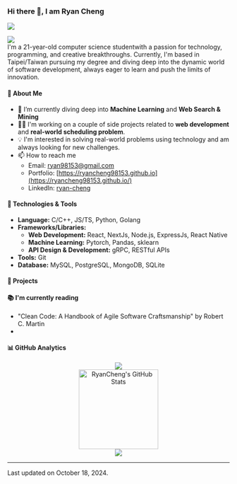 ### Hi there 👋, I am Ryan Cheng

<p align="left">
 <img src="https://readme-typing-svg.herokuapp.com/?lines=Welcome+to+my+GitHub+Profile!&center=true&width=360&height=30" />
</p>

![](https://komarev.com/ghpvc/?username=ryancheng98153) <br />
I'm a 21-year-old computer science studentwith a passion for technology, programming, and creative breakthroughs. Currently, I'm based in Taipei/Taiwan pursuing my degree and diving deep into the dynamic world of software development, always eager to learn and push the limits of innovation.

#### 📘 About Me

- 🌱 I’m currently diving deep into **Machine Learning** and **Web Search & Mining**
- 👨‍💻 I'm working on a couple of side projects related to **web development** and **real-world scheduling problem**.
- 💡 I'm interested in solving real-world problems using technology and am always looking for new challenges.
- 📫 How to reach me
  - Email: [ryan98153@gmail.com](mailto:ryan98153@gmail.com)
  - Portfolio: [https://ryancheng98153.github.io](https://ryancheng98153.github.io/)
  - LinkedIn: [ryan-cheng](https://www.linkedin.com/in/ryancheng98153/)

#### 🔧 Technologies & Tools

- **Language:** C/C++, JS/TS, Python, Golang
- **Frameworks/Libraries:**
  - **Web Development:** React, NextJs, Node.js, ExpressJs, React Native
  - **Machine Learning:** Pytorch, Pandas, sklearn
  - **API Design & Development:** gRPC, RESTful APIs
- **Tools:** Git
- **Database:** MySQL, PostgreSQL, MongoDB, SQLite

#### 🌟 Projects

#### 📚 I'm currently reading

- "Clean Code: A Handbook of Agile Software Craftsmanship" by Robert C. Martin
- 
#### 📊 GitHub Analytics

<p align="center">
  <a href="https://github.com/ryancheng98153/">
    <img src="https://github-readme-stats.vercel.app/api/top-langs/?username=RyanCheng98153&layout=compact&langs_count=8&theme=material-palenight&hide=jupyter%20notebook,shaderlab,html,hlsl,mathematica"/>
  </a>
  <br />
  <a href="https://github.com/ryancheng98153/">
    <img height="180em" src="https://github-readme-stats.vercel.app/api?username=ryancheng98153&show_icons=true&theme=material-palenight" alt="RyanCheng's GitHub Stats" />
  </a>
  <br />
  <!-- 
  <a href="https://github.com/ryancheng98153/">
    <img src="https://github-readme-streak-stats.herokuapp.com/?user=ryancheng98153&theme=material_palenight" alt="RyanCheng's streak" />
  </a>
  <br />
  -->
  <a href="https://github.com/ryancheng98153/">
    <img src="https://github-readme-streak-stats.herokuapp.com/?user=ryancheng98153&theme=material-palenight"/>
  </a>
  <br />
</p>

---

Last updated on October 18, 2024.
